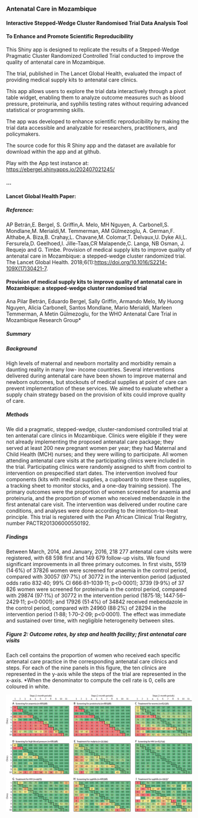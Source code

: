 ### Antenatal Care in Mozambique
#### Interactive Stepped-Wedge Cluster Randomised Trial Data Analysis Tool

#### To Enhance and Promote Scientific Reproducibility
This Shiny app is designed to replicate the results of a Stepped-Wedge Pragmatic Cluster Randomized Controlled Trial conducted to improve the quality of antenatal care in Mozambique.

The trial, published in The Lancet Global Health, evaluated the impact of providing medical supply kits to antenatal care clinics.

This app allows users to explore the trial data interactively through a pivot table widget, enabling them to analyze outcome measures such as blood pressure, proteinuria, and syphilis testing rates without requiring advanced statistical or programming skills.

The app was developed to enhance scientific reproducibility by making the trial data accessible and analyzable for researchers, practitioners, and policymakers.

The source code for this R Shiny app and the dataset are available for download within the app and at github.

Play with the App test instance at: https://ebergel.shinyapps.io/202407021245/


#### ...
#### Lancet Global Health Paper:


##### Reference:

AP Betrán,E. Bergel, S. Griffin,A. Melo, MH Nguyen, A. Carbonell,S. Mondlane,M. Merialdi,M. Temmerman, AM Gülmezoglu, A. German,F. Althabe,A. Biza,B. Crahay,L. Chavane,M. Colomar,T. Delvaux,U. Dyke Ali,L. Fersurela,D. Geelhoed,I. Jille-Taas,CR Malapende,C. Langa, NB Osman, J. Requejo and G. Timbe. Provision of medical supply kits to improve quality of antenatal care in Mozambique: a stepped-wedge cluster randomized trial. The Lancet Global Health. 2018;6(1):https://doi.org/10.1016/S2214-109X(17)30421-7.


#### Provision of medical supply kits to improve quality of antenatal care in Mozambique: a stepped-wedge cluster randomised trial

Ana Pilar Betrán, Eduardo Bergel, Sally Griffin, Armando Melo, My Huong Nguyen, Alicia Carbonell, Santos Mondlane, Mario Merialdi, Marleen Temmerman, A Metin Gülmezoglu, for the WHO Antenatal Care Trial in Mozambique Research Group*

##### Summary

##### Background 
High levels of maternal and newborn mortality and morbidity remain a daunting reality in many low- income countries. Several interventions delivered during antenatal care have been shown to improve maternal and newborn outcomes, but stockouts of medical supplies at point of care can prevent implementation of these services. We aimed to evaluate whether a supply chain strategy based on the provision of kits could improve quality of care.

##### Methods
We did a pragmatic, stepped-wedge, cluster-randomised controlled trial at ten antenatal care clinics in Mozambique. Clinics were eligible if they were not already implementing the proposed antenatal care package; they served at least 200 new pregnant women per year; they had Maternal and Child Health (MCH) nurses; and they were willing to participate. All women attending antenatal care visits at the participating clinics were included in the trial. Participating clinics were randomly assigned to shift from control to intervention on prespecified start dates. The intervention involved four components (kits with medical supplies, a cupboard to store these supplies, a tracking sheet to monitor stocks, and a one-day training session). The primary outcomes were the proportion of women screened for anaemia and proteinuria, and the proportion of women who received mebendazole in the first antenatal care visit. The intervention was delivered under routine care conditions, and analyses were done according to the intention-to-treat principle. This trial is registered with the Pan African Clinical Trial Registry, number PACTR201306000550192.

##### Findings
Between March, 2014, and January, 2016, 218 277 antenatal care visits were registered, with 68 598 first and 149 679 follow-up visits. We found significant improvements in all three primary outcomes. In first visits, 5519 (14·6%) of 37826 women were screened for anaemia in the control period, compared with 30057 (97·7%) of 30772 in the intervention period (adjusted odds ratio 832·40; 99% CI 666·81–1039·11; p<0·0001); 3739 (9·9%) of 37 826 women were screened for proteinuria in the control period, compared with 29874 (97·1%) of 30772 in the intervention period (1875·18; 1447·56–2429·11; p<0·0001); and 17926 (51·4%) of 34842 received mebendazole in the control period, compared with 24960 (88·2%) of 28294 in the intervention period (1·88; 1·70–2·09; p<0·0001). The effect was immediate and sustained over time, with negligible heterogeneity between sites.

##### Figure 2: Outcome rates, by step and health facility; first antenatal care visits
Each cell contains the proportion of women who received each specific antenatal care practice in the corresponding antenatal care clinics and steps. For each of the nine panels in this figure, the ten clinics are represented in the y-axis while the steps of the trial are represented in the x-axis. *When the denominator to compute the cell rate is 0, cells are coloured in white.


![figure 2](f1.jpg)




